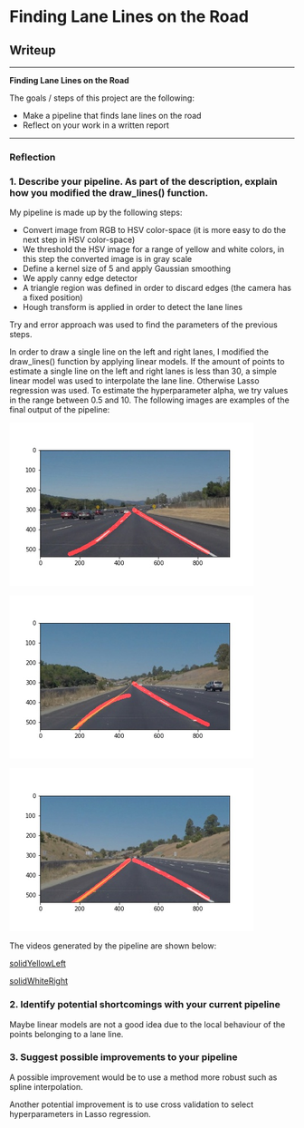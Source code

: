 # **Finding Lane Lines on the Road** 

## Writeup

---

**Finding Lane Lines on the Road**

The goals / steps of this project are the following:
* Make a pipeline that finds lane lines on the road
* Reflect on your work in a written report

---

### Reflection

### 1. Describe your pipeline. As part of the description, explain how you modified the draw_lines() function.

My pipeline is made up by the following steps:

* Convert image from RGB to HSV color-space (it is more easy to do the next step in HSV color-space)
* We threshold the HSV image for a range of yellow and white colors, in this step the converted image is in gray scale
* Define a kernel size of 5 and apply Gaussian smoothing
* We apply canny edge detector
* A triangle region was defined in order to discard edges (the camera has a fixed position)
* Hough transform is applied in order to detect the lane lines

Try and error approach was used to find the parameters of the previous steps. 

In order to draw a single line on the left and right lanes, I modified the draw_lines() function by applying linear models.
If the amount of points to estimate a single line on the left and right lanes is less than 30, a simple linear model was used to
interpolate the lane line. Otherwise Lasso regression was used. To estimate the hyperparameter alpha, we try values in the range 
between 0.5 and 10. The following images are examples of the final output of the pipeline:


![solidWhiteCurve](https://raw.githubusercontent.com/ricardoues/CarND-LaneLines-P1/master/test_images_output/solidWhiteCurve.jpg "solidWhiteCurve")

![solidYellowCurve](https://raw.githubusercontent.com/ricardoues/CarND-LaneLines-P1/master/test_images_output/solidYellowCurve.jpg "solidYellowCurve")

![whiteCarLaneSwitch](https://raw.githubusercontent.com/ricardoues/CarND-LaneLines-P1/master/test_images_output/whiteCarLaneSwitch.jpg "whiteCarLaneSwitch")

The videos generated by the pipeline are shown below:

[solidYellowLeft](https://www.youtube.com/watch?v=LHC0T--sxgg)

[solidWhiteRight](https://www.youtube.com/watch?v=LHC0T--sxgg)


### 2. Identify potential shortcomings with your current pipeline


Maybe linear models are not a good idea due to the local behaviour of the points belonging to a lane line.


### 3. Suggest possible improvements to your pipeline

A possible improvement would be to use a method more robust such as spline interpolation.

Another potential improvement is to use cross validation to select hyperparameters in Lasso regression. 
